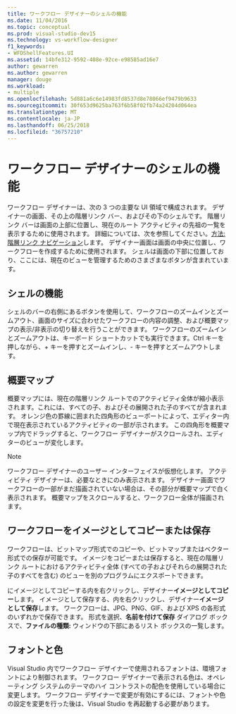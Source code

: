 ```yaml
---
title: ワークフロー デザイナーのシェルの機能
ms.date: 11/04/2016
ms.topic: conceptual
ms.prod: visual-studio-dev15
ms.technology: vs-workflow-designer
f1_keywords:
- WFDShellFeatures.UI
ms.assetid: 14bfe312-9592-408e-92ce-e98585ad16e7
author: gewarren
ms.author: gewarren
manager: douge
ms.workload:
- multiple
ms.openlocfilehash: 5d881a6c6e14983fd8537d8e78066ef9479b9633
ms.sourcegitcommit: 30f653d9625ba763f6b58f02fb74a24204d064ea
ms.translationtype: MT
ms.contentlocale: ja-JP
ms.lasthandoff: 06/25/2018
ms.locfileid: "36757210"
---
```

# <a name="workflow-designer-shell-features"></a>ワークフロー デザイナーのシェルの機能

ワークフロー デザイナーは、次の 3 つの主要な UI 領域で構成されます。 デザイナーの画面、その上の階層リンク バー、およびその下のシェルです。 階層リンク バーは画面の上部に位置し、現在のルート アクティビティの先祖の一覧を表示するために使用されます。 詳細については、次を参照してください。[方法: 階層リンク ナビゲーション](../workflow-designer/how-to-use-breadcrumb-navigation.md)します。 デザイナー画面は画面の中央に位置し、ワークフローを作成するために使用されます。 シェルは画面の下部に位置しており、ここには、現在のビューを管理するためのさまざまなボタンが含まれています。

## <a name="shell-features"></a>シェルの機能
 シェルのバーの右側にあるボタンを使用して、ワークフローのズームインとズームアウト、画面のサイズに合わせたワークフローの内容の調整、および概要マップの表示/非表示の切り替えを行うことができます。 ワークフローのズームインとズームアウトは、キーボード ショートカットでも実行できます。Ctrl キーを押しながら、+ キーを押すとズームインし、- キーを押すとズームアウトします。

## <a name="overview-map"></a>概要マップ
 概要マップには、現在の階層リンク ルートでのアクティビティ全体が縮小表示されます。これには、すべての子、およびその展開された子のすべてが含まれます。 オレンジ色の罫線に囲まれた四角形のビューポートによって、エディター内で現在表示されているアクティビティの一部が示されます。 この四角形を概要マップ内でドラッグすると、ワークフロー デザイナーがスクロールされ、エディターのビューが変化します。

> [!NOTE]
> ワークフロー デザイナーのユーザー インターフェイスが仮想化します。 アクティビティ デザイナーは、必要なときにのみ表示されます。 デザイナー画面でワークフローの一部がまだ描画されていない場合は、その部分が概要マップで白く表示されます。 概要マップをスクロールすると、ワークフロー全体が描画されます。

## <a name="copying-or-saving-workflows-as-images"></a>ワークフローをイメージとしてコピーまたは保存
 ワークフローは、ビットマップ形式でのコピーや、ビットマップまたはベクター形式での保存が可能です。 イメージをコピーまたは保存すると、現在の階層リンク ルートにおけるアクティビティ全体 (すべての子およびそれらの展開された子のすべてを含む) のビューを別のプログラムにエクスポートできます。

 にイメージとしてコピーする内を右クリックし、デザイナー**イメージとしてコピー**します。 イメージとして保存する、内を右クリックし、デザイナー**イメージとして保存**します。 ワークフローは、JPG、PNG、GIF、および XPS の各形式のいずれかで保存できます。 形式を選択、**名前を付けて保存** ダイアログ ボックスで、**ファイルの種類:** ウィンドウの下部にあるリスト ボックスの一覧します。

## <a name="fonts-and-colors"></a>フォントと色

Visual Studio 内でワークフロー デザイナーで使用されるフォントは、環境フォントにより制御されます。 ワークフロー デザイナーで表示される色は、オペレーティング システムのテーマのハイ コントラストの配色を使用している場合に変更します。 ワークフロー デザイナーで変更が有効にするには、フォントや色の設定を変更を行った後は、Visual Studio を再起動する必要があります。